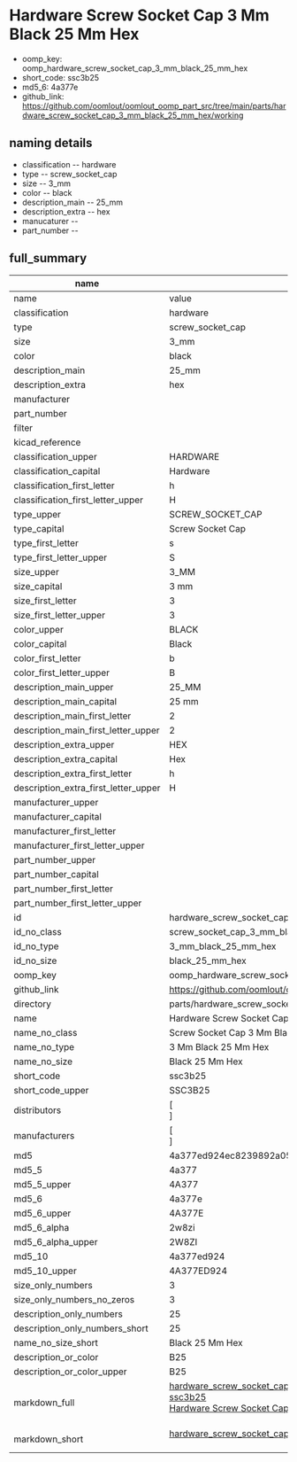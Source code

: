 # Hardware Screw Socket Cap 3 Mm Black 25 Mm Hex

  
* oomp_key: oomp_hardware_screw_socket_cap_3_mm_black_25_mm_hex 
* short_code: ssc3b25
* md5_6: 4a377e  
* github_link: https://github.com/oomlout/oomlout_oomp_part_src/tree/main/parts/hardware_screw_socket_cap_3_mm_black_25_mm_hex/working  
## naming details
* classification -- hardware
* type -- screw_socket_cap
* size -- 3_mm
* color -- black
* description_main -- 25_mm
* description_extra -- hex
* manucaturer -- 
* part_number -- 





## full_summary
| name | value | 
| --- | --- | 
| name | value | 
| classification | hardware | 
| type | screw_socket_cap | 
| size | 3_mm | 
| color | black | 
| description_main | 25_mm | 
| description_extra | hex | 
| manufacturer |  | 
| part_number |  | 
| filter |  | 
| kicad_reference |  | 
| classification_upper | HARDWARE | 
| classification_capital | Hardware | 
| classification_first_letter | h | 
| classification_first_letter_upper | H | 
| type_upper | SCREW_SOCKET_CAP | 
| type_capital | Screw Socket Cap | 
| type_first_letter | s | 
| type_first_letter_upper | S | 
| size_upper | 3_MM | 
| size_capital | 3 mm | 
| size_first_letter | 3 | 
| size_first_letter_upper | 3 | 
| color_upper | BLACK | 
| color_capital | Black | 
| color_first_letter | b | 
| color_first_letter_upper | B | 
| description_main_upper | 25_MM | 
| description_main_capital | 25 mm | 
| description_main_first_letter | 2 | 
| description_main_first_letter_upper | 2 | 
| description_extra_upper | HEX | 
| description_extra_capital | Hex | 
| description_extra_first_letter | h | 
| description_extra_first_letter_upper | H | 
| manufacturer_upper |  | 
| manufacturer_capital |  | 
| manufacturer_first_letter |  | 
| manufacturer_first_letter_upper |  | 
| part_number_upper |  | 
| part_number_capital |  | 
| part_number_first_letter |  | 
| part_number_first_letter_upper |  | 
| id | hardware_screw_socket_cap_3_mm_black_25_mm_hex | 
| id_no_class | screw_socket_cap_3_mm_black_25_mm_hex | 
| id_no_type | 3_mm_black_25_mm_hex | 
| id_no_size | black_25_mm_hex | 
| oomp_key | oomp_hardware_screw_socket_cap_3_mm_black_25_mm_hex | 
| github_link | https://github.com/oomlout/oomlout_oomp_part_src/tree/main/parts/hardware_screw_socket_cap_3_mm_black_25_mm_hex/working | 
| directory | parts/hardware_screw_socket_cap_3_mm_black_25_mm_hex | 
| name | Hardware Screw Socket Cap 3 Mm Black 25 Mm Hex | 
| name_no_class | Screw Socket Cap 3 Mm Black 25 Mm Hex | 
| name_no_type | 3 Mm Black 25 Mm Hex | 
| name_no_size | Black 25 Mm Hex | 
| short_code | ssc3b25 | 
| short_code_upper | SSC3B25 | 
| distributors | [<br>] | 
| manufacturers | [<br>] | 
| md5 | 4a377ed924ec8239892a052057939517 | 
| md5_5 | 4a377 | 
| md5_5_upper | 4A377 | 
| md5_6 | 4a377e | 
| md5_6_upper | 4A377E | 
| md5_6_alpha | 2w8zi | 
| md5_6_alpha_upper | 2W8ZI | 
| md5_10 | 4a377ed924 | 
| md5_10_upper | 4A377ED924 | 
| size_only_numbers | 3 | 
| size_only_numbers_no_zeros | 3 | 
| description_only_numbers | 25 | 
| description_only_numbers_short | 25 | 
| name_no_size_short | Black 25 Mm Hex | 
| description_or_color | B25 | 
| description_or_color_upper | B25 | 
| markdown_full | [hardware_screw_socket_cap_3_mm_black_25_mm_hex](https://github.com/oomlout/oomlout_oomp_part_src/tree/main/parts/hardware_screw_socket_cap_3_mm_black_25_mm_hex/working)<br>[ssc3b25](https://github.com/oomlout/oomlout_oomp_part_src/tree/main/parts/hardware_screw_socket_cap_3_mm_black_25_mm_hex/working)<br>[Hardware Screw Socket Cap 3 Mm Black 25 Mm Hex](https://github.com/oomlout/oomlout_oomp_part_src/tree/main/parts/hardware_screw_socket_cap_3_mm_black_25_mm_hex/working)<br><br> | 
| markdown_short | [hardware_screw_socket_cap_3_mm_black_25_mm_hex](https://github.com/oomlout/oomlout_oomp_part_src/tree/main/parts/hardware_screw_socket_cap_3_mm_black_25_mm_hex/working)<br><br> | 
